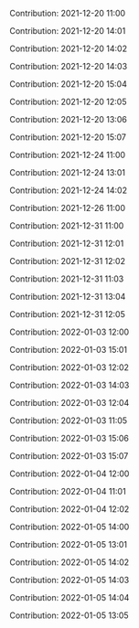 Contribution: 2021-12-20 11:00

Contribution: 2021-12-20 14:01

Contribution: 2021-12-20 14:02

Contribution: 2021-12-20 14:03

Contribution: 2021-12-20 15:04

Contribution: 2021-12-20 12:05

Contribution: 2021-12-20 13:06

Contribution: 2021-12-20 15:07

Contribution: 2021-12-24 11:00

Contribution: 2021-12-24 13:01

Contribution: 2021-12-24 14:02

Contribution: 2021-12-26 11:00

Contribution: 2021-12-31 11:00

Contribution: 2021-12-31 12:01

Contribution: 2021-12-31 12:02

Contribution: 2021-12-31 11:03

Contribution: 2021-12-31 13:04

Contribution: 2021-12-31 12:05

Contribution: 2022-01-03 12:00

Contribution: 2022-01-03 15:01

Contribution: 2022-01-03 12:02

Contribution: 2022-01-03 14:03

Contribution: 2022-01-03 12:04

Contribution: 2022-01-03 11:05

Contribution: 2022-01-03 15:06

Contribution: 2022-01-03 15:07

Contribution: 2022-01-04 12:00

Contribution: 2022-01-04 11:01

Contribution: 2022-01-04 12:02

Contribution: 2022-01-05 14:00

Contribution: 2022-01-05 13:01

Contribution: 2022-01-05 14:02

Contribution: 2022-01-05 14:03

Contribution: 2022-01-05 14:04

Contribution: 2022-01-05 13:05

